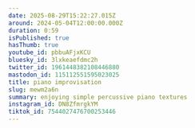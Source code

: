 ```yaml
---
date: 2025-08-29T15:22:27.015Z
around: 2024-05-04T12:00:00.000Z
duration: 0:59
isPublished: true
hasThumb: true
youtube_id: pbbuAFjxKCU
bluesky_id: 3lxkeaefdmc2h
twitter_id: 1961448382108446880
mastodon_id: 115112551595023025
title: piano improvisation
slug: mewm2a6n
summary: enjoying simple percussive piano textures
instagram_id: DN8ZfmrgkYM
tiktok_id: 7544027476700253446
---
```


